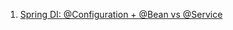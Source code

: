 1. [Spring DI: @Configuration + @Bean vs @Service](https://github.com/moongzz/study/wiki/Bean-%EB%93%B1%EB%A1%9D-%EB%B0%A9%EC%8B%9D-%EC%8B%A4%EC%8A%B5)
